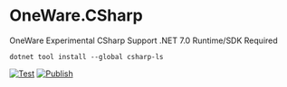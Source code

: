 # OneWare.CSharp

OneWare Experimental CSharp Support
.NET 7.0 Runtime/SDK Required

`dotnet tool install --global csharp-ls`

[![Test](https://github.com/HendrikMennen/OneWare.CSharp/actions/workflows/test.yml/badge.svg)](https://github.com/HendrikMennen/OneWare.CSharp/actions/workflows/test.yml)
[![Publish](https://github.com/HendrikMennen/OneWare.CSharp/actions/workflows/publish.yml/badge.svg)](https://github.com/HendrikMennen/OneWare.CSharp/actions/workflows/publish.yml)
